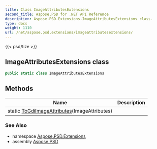 ```yaml
---
title: Class ImageAttributesExtensions
second_title: Aspose.PSD for .NET API Reference
description: Aspose.PSD.Extensions.ImageAttributesExtensions class. 
type: docs
weight: 1110
url: /net/aspose.psd.extensions/imageattributesextensions/
---
```

{{< psd/tize >}}
## ImageAttributesExtensions class

```csharp
public static class ImageAttributesExtensions
```

## Methods

| Name | Description |
| --- | --- |
| static [ToGdiImageAttributes](../../aspose.psd.extensions/imageattributesextensions/togdiimageattributes/)(ImageAttributes) |  |

### See Also

* namespace [Aspose.PSD.Extensions](../../aspose.psd.extensions/)
* assembly [Aspose.PSD](../../)


